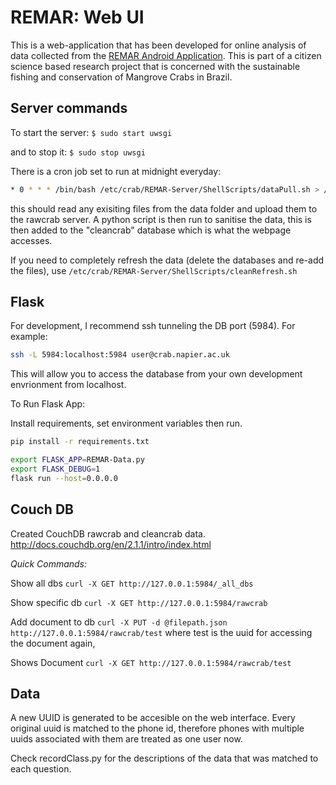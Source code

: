 # REMAR: Web UI

This is a web-application that has been developed for online analysis of data collected from the [REMAR Android Application](https://github.com/REMAR-Project/android-app). This is part of a citizen science based research project that is concerned with the sustainable fishing and conservation of Mangrove Crabs in Brazil.

## Server commands

To start the server: `$ sudo start uwsgi`

and to stop it: `$ sudo stop uwsgi`

There is a cron job set to run at midnight everyday:

```bash
* 0 * * * /bin/bash /etc/crab/REMAR-Server/ShellScripts/dataPull.sh > /etc/crab/testlog.txt
```
this should read any exisiting files from the data folder and upload them to the rawcrab server. A python script is then run to sanitise the data, this is then added to the "cleancrab" database which is what the webpage accesses.

If you need to completely refresh the data (delete the databases and re-add the files), use 
 `/etc/crab/REMAR-Server/ShellScripts/cleanRefresh.sh`
 
## Flask

For development, I recommend ssh tunneling the DB port (5984). For example:

```bash 
ssh -L 5984:localhost:5984 user@crab.napier.ac.uk
```

This will allow you to access the database from your own development envrionment from localhost.

To Run Flask App:

Install requirements, set environment variables then run. 

```bash
pip install -r requirements.txt

export FLASK_APP=REMAR-Data.py
export FLASK_DEBUG=1
flask run --host=0.0.0.0
```


## Couch DB 

Created CouchDB rawcrab and cleancrab data.
http://docs.couchdb.org/en/2.1.1/intro/index.html

*Quick Commands:*

Show all dbs
`curl -X GET http://127.0.0.1:5984/_all_dbs`
 
Show specific db
	`curl -X GET http://127.0.0.1:5984/rawcrab`
 
Add document to db
	`curl -X PUT -d @filepath.json  http://127.0.0.1:5984/rawcrab/test`
where test is the uuid for accessing the document again,

Shows Document
	`curl -X GET http://127.0.0.1:5984/rawcrab/test`


## Data

A new UUID is generated to be accesible on the web interface. Every original uuid is matched to the phone id, therefore phones with multiple uuids associated with them are treated as one user now.

Check recordClass.py for the descriptions of the data that was matched to each question. 
